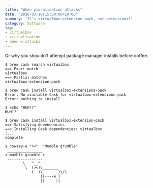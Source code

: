 ```yaml
---
title: "When pluralisation attacks"
date: "2016-03-18T15:50:00+10:00"
summary: "It’s virtualbox-extension-pack, not extensions!"
category: Software
tag:
- virtualbox
- virtualisation
- when-x-attacks
---
```

Or why you shouldn't attempt package manager installs before coffee.

    $ brew cask search virtualbox
    ==> Exact match
    virtualbox
    ==> Partial matches
    virtualbox-extension-pack
     
    $ brew cask install virtualbox-extensions-pack
    Error: No available Cask for virtualbox-extensions-pack
    Error: nothing to install
    
    $ echo "HUH!?"
    HUH!?

    $ brew cask install virtualbox-extension-pack
    ==> Satisfying dependencies
    ==> Installing Cask dependencies: virtualbox
    [..]
    complete
    
    $ cowsay-e "><"  "Mumble grumble"
     ________________ 
    < mumble grumble >
     ---------------- 
            \   ^__^
             \  (><)\_______
                (__)\       )\/\
                    ||----w |
                    ||     ||

